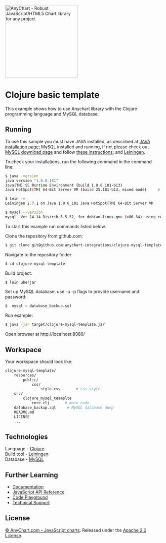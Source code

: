 [<img src="https://cdn.anychart.com/images/logo-transparent-segoe.png?2" width="234px" alt="AnyChart - Robust JavaScript/HTML5 Chart library for any project">](https://anychart.com)
# Clojure basic template

This example shows how to use Anychart library with the Clojure programming language and MySQL database.

## Running

To use this sample you must have JAVA installed, as described at [JAVA installation page](https://www.java.com/en/download/help/download_options.xml);
 MySQL installed and running, if not please check out [MySQL download page](https://dev.mysql.com/downloads/installer/) 
 and follow [these instructions](http://dev.mysql.com/doc/refman/5.7/en/installing.html);
 and [Leiningen](https://leiningen.org/).


To check your installations, run the following command in the command line:
```bash
$ java -version
java version "1.8.0_181"
Java(TM) SE Runtime Environment (build 1.8.0_181-b13)
Java HotSpot(TM) 64-Bit Server VM (build 25.181-b13, mixed mode)     # sample output

$ lein -v
Leiningen 2.7.1 on Java 1.8.0_181 Java HotSpot(TM) 64-Bit Server VM    # sample output

$ mysql --version
mysql  Ver 14.14 Distrib 5.5.52, for debian-linux-gnu (x86_64) using readline 6.   # sample output
```

To start this example run commands listed below.

Clone the repository from github.com:
```bash
$ git clone git@github.com:anychart-integrations/clojure-mysql-template.git
```

Navigate to the repository folder:
```bash
$ cd clojure-mysql-template
```

Build project:
```bash
$ lein uberjar
```

Set up MySQL database, use -u -p flags to provide username and password:
```bash
$  mysql < database_backup.sql
```

Run example:
```bash
$ java -jar target/clojure-mysql-template.jar
```

Open browser at http://localhost:8080/

## Workspace
Your workspace should look like:
```bash
clojure-mysql-template/
    resources/
        public/
            css/
                style.css       # css style
    src/
        clojure_mysql_teamplte
            core.clj       # main code
    database_backup.sql     # MySQL database dump
    README.md
    LICENSE
    ...
```

## Technologies
Language - [Clojure](https://clojure.org)<br />
Build tool - [Leiningen](https://leiningen.org/)<br />
Database - [MySQL](https://www.mysql.com/)<br />

## Further Learning
* [Documentation](https://docs.anychart.com)
* [JavaScript API Reference](https://api.anychart.com)
* [Code Playground](https://playground.anychart.com)
* [Technical Support](https://anychart.com/support)

## License
[© AnyChart.com - JavaScript charts](http://www.anychart.com). Released under the [Apache 2.0 License](https://github.com/anychart-integrations/clojure-mysql-template/blob/master/LICENSE).
